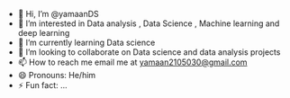 - 👋 Hi, I’m @yamaanDS
- 👀 I’m interested in Data analysis , Data Science , Machine learning and deep learning 
- 🌱 I’m currently learning Data science
- 💞️ I’m looking to collaborate on Data science and data analysis projects
- 📫 How to reach me email me at yamaan2105030@gmail.com
- 😄 Pronouns: He/him
- ⚡ Fun fact: ...

<!---
yamaanDS/yamaanDS is a ✨ special ✨ repository because its `README.md` (this file) appears on your GitHub profile.
You can click the Preview link to take a look at your changes.
--->
